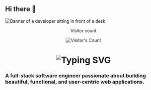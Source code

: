 ## Hi there 👋

<!--
**shubhanshu0006/shubhanshu0006** is a ✨ _special_ ✨ repository because its `README.md` (this file) appears on your GitHub profile.

Here are some ideas to get you started:

- 🔭 I’m currently working on ...
- 🌱 I’m currently learning ...
- 👯 I’m looking to collaborate on ...
- 🤔 I’m looking for help with ...
- 💬 Ask me about ...
- 📫 How to reach me: ...
- 😄 Pronouns: ...
- ⚡ Fun fact: ...
--><img src="https://github.com/{USERNAME}/{USERNAME}/blob/main/software-developer.png" alt="Banner of a developer sitting in front of a desk">
<div align="center"> 
  <p>Visitor count</p>
  <img src="https://profile-counter.glitch.me/shubhanshu0006/count.svg" alt="Visitor's Count" />
</div>

<h1 align="center">
  <img src="https://readme-typing-svg.herokuapp.com?font=Fira+Code&size=36&pause=1000&color=3F9FFF&center=true&vCenter=true&width=700&height=100&lines=Hi+there!+👋;I'm+Shubhanshu+Mishra.;Software+Engineer+%7C+Open+Source+Contributor;Welcome+to+my+GitHub+profile!" alt="Typing SVG" />
</h1>

### A full-stack software engineer passionate about building beautiful, functional, and user-centric web applications.
